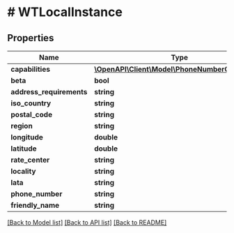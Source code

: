 # # WTLocalInstance

## Properties

Name | Type | Description | Notes
------------ | ------------- | ------------- | -------------
**capabilities** | [**\OpenAPI\Client\Model\PhoneNumberCapabilities**](PhoneNumberCapabilities.md) |  |
**beta** | **bool** |  |
**address_requirements** | **string** |  |
**iso_country** | **string** |  |
**postal_code** | **string** |  |
**region** | **string** |  |
**longitude** | **double** |  |
**latitude** | **double** |  |
**rate_center** | **string** |  |
**locality** | **string** |  |
**lata** | **string** |  |
**phone_number** | **string** |  |
**friendly_name** | **string** |  |

[[Back to Model list]](../../README.md#models) [[Back to API list]](../../README.md#endpoints) [[Back to README]](../../README.md)
